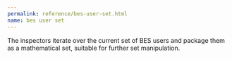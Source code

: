 ```yaml
---
permalink: reference/bes-user-set.html
name: bes user set
---
```


The <bes user set> inspectors iterate over the current set of BES users and package them as a mathematical set, suitable for further set manipulation.